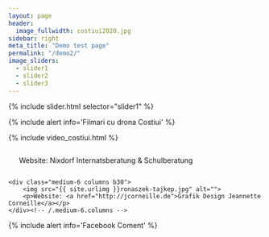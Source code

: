 ```yaml
---
layout: page
header:
  image_fullwidth: costiui2020.jpg
sidebar: right
meta_title: "Demo test page"
permalink: "/demo2/"
image_sliders:
  - slider1
  - slider2
  - slider3
---
```

{% include slider.html selector="slider1" %}

{% include alert info='Filmari cu drona Costiui' %}

{% include video_costiui.html %}

<div class="row t60">
    <div class="medium-6 columns b30">
        <img src="{{ site.urlimg }}ronaszek-kep.jpg" alt="">
        <p> Website: Nixdorf Internatsberatung &amp; Schulberatung</p>
    </div><!-- /.medium-6.columns -->

    <div class="medium-6 columns b30">
        <img src="{{ site.urlimg }}ronaszek-tajkep.jpg" alt="">
        <p>Website: <a href="http://jcorneille.de">Grafik Design Jeannette Corneille</a></p>
    </div><!-- /.medium-6.columns -->
</div><!-- /.row -->

{% include alert info='Facebook Coment' %}
<div class="fb-comments" data-href="https://www.facebook.com/CostiuiNet" data-width="" data-numposts="5"</div>
